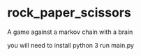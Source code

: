 # rock_paper_scissors 
A game against a markov chain with a brain

you will need to install python 3
run main.py
